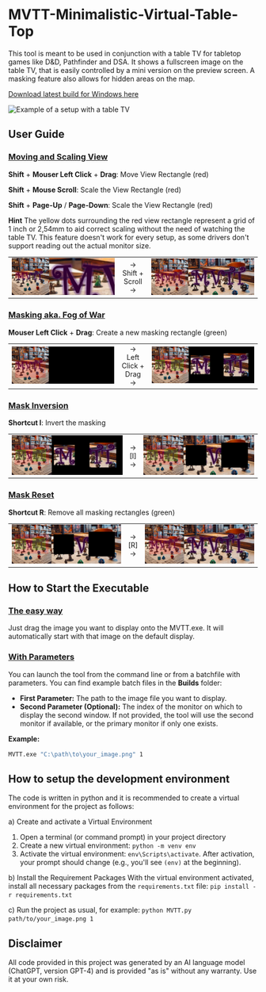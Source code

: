 
# MVTT-Minimalistic-Virtual-Table-Top
This tool is meant to be used in conjunction with a table TV for tabletop games like D&amp;D, Pathfinder and DSA. It shows a fullscreen image on the table TV, that is easily controlled by a mini version on the preview screen. A masking feature also allows for hidden areas on the map.

<a href="/Builds/" download>Download latest build for Windows here</a>

![Example of a setup with a table TV](ExampleSetup.jpg)

## User Guide

### <ins>Moving and Scaling View</ins>
**Shift** + **Mouser Left Click** + **Drag**: Move View Rectangle (red)

**Shift** + **Mouse Scroll**: Scale the View Rectangle (red)

**Shift** + **Page-Up** / **Page-Down**: Scale the View Rectangle (red)

**Hint** The yellow dots surrounding the red view rectangle represent a grid of 1 inch or 2,54mm to aid correct scaling without the need of watching the table TV. This feature doesn't work for every setup, as some drivers don't support reading out the actual monitor size.
<table><tr><td> <img src="Images/Pre_Zoom.png" alt="Example befor Zooming"> </td><td align="center">&#8594;<br>Shift + Scroll<br>&#8594;</td><td> <img src="Images/Post_Reset.png" alt="Example after Zooming"> </td></tr></table>

### <ins>Masking aka. Fog of War</ins>
**Mouser Left Click** + **Drag**: Create a new masking rectangle (green)
<table><tr><td> <img src="Images/Pre_Select.png" alt="Example befor Masking"> </td><td align="center">&#8594;<br>Left Click + Drag<br>&#8594;</td><td> <img src="Images/Pre_Invert.png" alt="Example after Masking"> </td></tr></table>

### <ins>Mask Inversion</ins>
**Shortcut I**: Invert the masking
<table><tr><td> <img src="Images/Pre_Invert.png" alt="Example befor Mask Inversion"> </td><td align="center">&#8594;<br>[I]<br>&#8594;</td><td> <img src="Images/Post_Invert.png" alt="Example after Mask Inversion"> </td></tr></table>

### <ins>Mask Reset</ins>
**Shortcut R**: Remove all masking rectangles (green)
<table><tr><td> <img src="Images/Post_Invert.png" alt="Example befor Masking"> </td><td align="center">&#8594;<br>[R]<br>&#8594;</td><td> <img src="Images/Post_Reset.png" alt="Example after Masking"> </td></tr></table>


## How to Start the Executable
### <ins>The easy way</ins>
Just drag the image you want to display onto the MVTT.exe. It will automatically start with that image on the default display.

### <ins>With Parameters</ins>
You can launch the tool from the command line or from a batchfile with parameters. You can find example batch files in the **Builds** folder:
- **First Parameter:** The path to the image file you want to display.
- **Second Parameter (Optional):** The index of the monitor on which to display the second window. If not provided, the tool will use the second monitor if available, or the primary monitor if only one exists.

**Example:**
```bash
MVTT.exe "C:\path\to\your_image.png" 1
```


## How to setup the development environment

The code is written in python and it is recommended to create a virtual environment for the project as follows:

a) Create and activate a Virtual Environment
 1. Open a terminal (or command prompt) in your project directory
 2. Create a new virtual environment: `python -m venv env`
3. Activate the virtual environment: `env\Scripts\activate`. After activation, your prompt should change (e.g., you'll see `(env)` at the beginning).

b) Install the Requirement Packages
With the virtual environment activated, install all necessary packages from the `requirements.txt` file:
`pip install -r requirements.txt`

c) Run the project as usual, for example:
`python MVTT.py path/to/your_image.png 1`

## Disclaimer
All code provided in this project was generated by an AI language model (ChatGPT, version GPT-4) and is provided "as is" without any warranty. Use it at your own risk.
